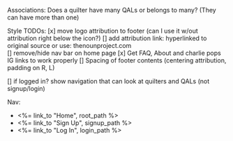 Associations:
    Does a quilter have many QALs or belongs to many? (They can have more than one)

Style TODOs:
[x] move logo attribution to footer (can I use it w/out attribution right below the icon?) 
[] add attribution link: hyperlinked to original source or use: thenounproject.com  
[] remove/hide nav bar on home page
[x] Get FAQ, About and charlie pops IG links to work properly
[] Spacing of footer contents (centering attribution, padding on R, L)

[] if logged in? show navigation that can look at quilters and QALs (not signup/login)

Nav:
<nav>
            <ul class="navbar navbar-nav navbar-right">
                <li class="navbar-brand"> <%= link_to "Home", root_path %></li>
                <li class="navbar-brand"> <%= link_to "Sign Up", signup_path %></li>
                <li class="navbar-brand"> <%= link_to "Log In", login_path %></li>
            </ul>
        </nav>
